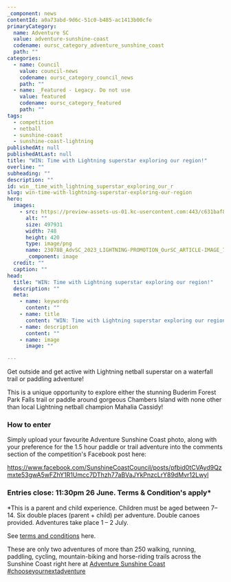 ```yaml
---
_component: news
contentId: a0a73abd-9d6c-51c0-b485-ac1413b00cfe
primaryCategory:
  name: Adventure SC
  value: adventure-sunshine-coast
  codename: oursc_category_adventure_sunshine_coast
  path: ""
categories:
  - name: Council
    value: council-news
    codename: oursc_category_council_news
    path: ""
  - name: _Featured - Legacy. Do not use
    value: featured
    codename: oursc_category_featured
    path: ""
tags:
  - competition
  - netball
  - sunshine-coast
  - sunshine-coast-lightning
publishedAt: null
publishedAtLast: null
title: "WIN: Time with Lightning superstar exploring our region!"
overline: ""
subheading: ""
description: ""
id: win__time_with_lightning_superstar_exploring_our_r
slug: win-time-with-lightning-superstar-exploring-our-region
hero:
  images:
    - src: https://preview-assets-us-01.kc-usercontent.com:443/c631baf8-1b46-001f-580c-d0001b68b4a8/9af588ad-d119-44eb-ab48-8b20ed9382c4/23078B_AdvSC_2023_LIGHTNING-PROMOTION_OurSC_ARTICLE-IMAGE_748x420_V01.png
      alt: ""
      size: 497931
      width: 748
      height: 420
      type: image/png
      name: 23078B_AdvSC_2023_LIGHTNING-PROMOTION_OurSC_ARTICLE-IMAGE_748x420_V01.png
      _component: image
  credit: ""
  caption: ""
head:
  title: "WIN: Time with Lightning superstar exploring our region!"
  description: ""
  meta:
    - name: keywords
      content: ""
    - name: title
      content: "WIN: Time with Lightning superstar exploring our region!"
    - name: description
      content: ""
    - name: image
      image: ""

---
```

Get outside and get active with Lightning netball superstar on a waterfall trail or paddling adventure!

This is a unique opportunity to explore either the stunning Buderim Forest Park Falls trail or paddle around gorgeous Chambers Island with none other than local Lightning netball champion Mahalia Cassidy!

### How to enter

Simply upload your favourite Adventure Sunshine Coast photo, along with your preference for the 1.5 hour paddle or trail adventure into the comments section of the competition's Facebook post here:

<https://www.facebook.com/SunshineCoastCouncil/posts/pfbid0tCVAyd9Qzmxte53gwA5wFZhY1R1Umcc7DThzh77aBVaJYkPnzcLrY89dMvr12Lwyl>


### Entries close: 11:30pm 26 June. Terms & Condition's apply\*

\*This is a parent and child experience. Children must be aged between 7–14. Six double places (parent + child) per adventure. Double canoes provided. Adventures take place 1 – 2 July.

See [terms and conditions](https://www.sunshinecoast.qld.gov.au/Experience-Sunshine-Coast/Sports-and-Leisure/Terms-and-conditions?fbclid=)
&#x20;here.

These are only two adventures of more than 250 walking, running, paddling, cycling, mountain-biking and horse-riding trails across the Sunshine Coast right here at [Adventure Sunshine Coast](https://adventure.sunshinecoast.qld.gov.au/)
&#x20;[#chooseyournextadventure](https://www.facebook.com/hashtag/chooseyournextadventure?__eep__=6&__cft__[0]=AZURESxe4C31H-69Ac9HEyTvbyifTEka2VmqCXl2eM8BUKgnchxPD8uzjEIw3eUYyDy345yg4_8W_chEcOmDSl73OQjv5NElkNi6JWrx7q5UYCQ5AwzOgsaD9PxuDlY5FqbVB-9ogCAYTHmsqx23PjovN3fJZ3H6cdxcrHuEcqoFiwQNy54I4elRsYSgO5hNB-E&__tn__=*NK-R)

